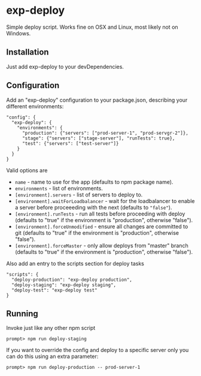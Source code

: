 # exp-deploy

Simple deploy script. Works fine on OSX and Linux, most likely not on Windows.

## Installation

Just add exp-deploy to your devDependencies.

## Configuration

Add an "exp-deploy" configuration to your package.json, describing your different environments:

```
"config": {
  "exp-deploy": {
    "environments": {
      "production": {"servers": ["prod-server-1", "prod-servgr-2"]},
      "stage": {"servers": ["stage-server"], "runTests": true},
      "test": {"servers": ["test-server"]}
    }
  }
}
```

Valid options are

* ``name`` - name to use for the app (defaults to npm package name).
* ``environments`` - list of environments.
* ``[environment].servers`` - list of servers to deploy to.
* ``[environment].waitForLoadbalancer`` - wait for the loadbalancer to enable a server before proceeeding with the next (defaults to ``"false"``).
* ``[environment].runTests`` - run all tests before proceeding with deploy (defaults to "true" if the environment is "production", otherwise "false").
* ``[environment].forceUnmodified`` - ensure all changes are committed to git (defaults to "true" if the environment is "production", otherwise "false").
* ``[environment].forceMaster`` - only allow deploys from "master" branch (defaults to "true" if the environment is "production", otherwise "false").

Also add an entry to the scripts section for deploy tasks

```
"scripts": {
  "deploy-production": "exp-deploy production",
  "deploy-staging": "exp-deploy staging",
  "deploy-test": "exp-deploy test"
}
```

## Running

Invoke just like any other npm script

```
prompt> npm run deploy-staging
```

If you want to override the config and deploy to a specific server only you can do this using an extra parameter:

```
prompt> npm run deploy-production -- prod-server-1
```


